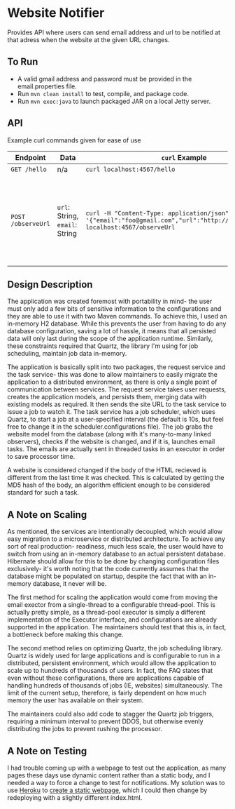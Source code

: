 # Website Notifier
Provides API where users can send email address and url to be notified at that adress
when the website at the given URL changes.

## To Run
- A valid gmail address and password must be provided in the email.properties file.
- Run `mvn clean install` to test, compile, and package code.
- Run `mvn exec:java` to launch packaged JAR on a local Jetty server.

## API
Example curl commands given for ease of use

| Endpoint | Data | `curl` Example | Comment |
| --- | --- | --- | --- |
| `GET /hello`       | n/a                             | `curl localhost:4567/hello` | Say hello! |
| `POST /observeUrl` | `url`: String, `email`: String | `curl -H "Content-Type: application/json" -X POST -d '{"email":"foo@gmail.com","url":"http://www.bar.com/"}' localhost:4567/observeUrl` | Observe URL and send notifications to given email. Note that url must be fully qualified.

## Design Description
The application was created foremost with portability in mind- the user must only add a
few bits of sensitive information to the configurations and they are able to use it with
two Maven commands. To achieve this, I used an in-memory H2 database. While this prevents
the user from having to do any database configuration, saving a lot of hassle, it means
that all persisted data will only last during the scope of the application runtime.
Similarly, these constraints required that Quartz, the library I'm using for job
scheduling, maintain job data in-memory.

The application is basically split into two packages, the request service and the task
service- this was done to allow maintainers to easily migrate the application to a
distributed environment, as there is only a single point of communication between
services. The request service takes user requests, creates the application models, and
persists them, merging data with existing models as required. It then sends the site URL
to the task service to issue a job to watch it. The task service has a job scheduler,
which uses Quartz, to start a job at a user-specified interval (the default is 10s, but
feel free to change it in the scheduler.configurations file). The job grabs the website
model from the database (along with it's many-to-many linked observers), checks if the
website is changed, and if it is, launches email tasks. The emails are actually sent in
threaded tasks in an executor in order to save processor time.

A website is considered changed if the body of the HTML recieved is different from the
last time it was checked. This is calculated by getting the MD5 hash of the body, an
algorithm efficient enough to be considered standard for such a task.

## A Note on Scaling
As mentioned, the services are intentionally decoupled, which would allow easy migration
to a microservice or distributed architecture. To achieve any sort of real production-
readiness, much less scale, the user would have to switch from using an in-memory
database to an actual persistent database. Hibernate should allow for this to be done by
changing configuration files exclusively- it's worth noting that the code currently
assumes that the database might be populated on startup, despite the fact that with an
in-memory database, it never will be.

The first method for scaling the application would come from moving the email exector
from a single-thread to a configurable thread-pool. This is actually pretty simple, as
a thread-pool executor is simply a different implementation of the Executor interface,
and configurations are already supported in the application. The maintainers should test
that this is, in fact, a bottleneck before making this change.

The second method relies on optimizing Quartz, the job scheduling library. Quartz is
widely used for large applications and is configurable to run in a distributed,
persistent environment, which would allow the application to scale up to hundreds of
thousands of users. In fact, the FAQ states that even without these configurations, there
are applications capable of handling hundreds of thousands of jobs (IE, websites)
simultaneously. The limit of the current setup, therefore, is fairly dependent on how
 much memory the user has available on their system.

The maintainers could also add code to stagger the Quartz job triggers, requiring a
minimum interval to prevent DDOS, but otherwise evenly distributing the jobs to prevent
rushing the processor.

## A Note on Testing
I had trouble coming up with a webpage to test out the application, as many pages these
days use dynamic content rather than a static body, and I needed a way to force a change
to test for notifications. My solution was to use [Heroku](https://www.heroku.com) to
[create a static webpage](https://devcenter.heroku.com/articles/static-sites-ruby), which
I could then change by redeploying with a slightly different index.html.
